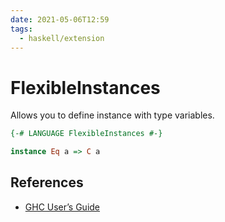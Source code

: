 ```yaml
---
date: 2021-05-06T12:59
tags:
  - haskell/extension
---
```


# FlexibleInstances

Allows you to define instance with type variables.

```haskell
{-# LANGUAGE FlexibleInstances #-}

instance Eq a => C a
```

## References

- [GHC User’s Guide](https://downloads.haskell.org/~ghc/latest/docs/html/users_guide/exts/instances.html)
